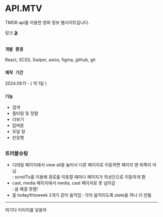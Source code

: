 # API.MTV
TMDB api를 이용한 영화 정보 웹사이트입니다.

링크 [🎬](https://react-movie-psi-khaki.vercel.app/)

##

### `개발 환경`
React, SCSS, Swiper, axios, figma, github, git

### `제작 기간`
2024.09.11 - ( 약 1달 )

### `기능`
- 검색
- 필터링 및 정렬
- 더보기
- 탑버튼
- 모달 창
- 반응형

##

### 트러블슈팅
- 디테일 페이지에서 view all을 눌러서 다른 페이지로 이동하면 페이지 맨 위쪽이 아님 <br/>
  : scrollTo를 이용해 경로를 이동할 때마다 페이지가 최상단으로 이동하게 함
- cast, media 페이지에서 media, cast 페이지로 못 넘어감 <br/>
  : 음 해결 못함!
- 홈 today/thisweek 2개가 같이 움직임
  : 각자 움직이도록 state을 하나 더 만듦

-------
여기다 이미지를 넣을까
